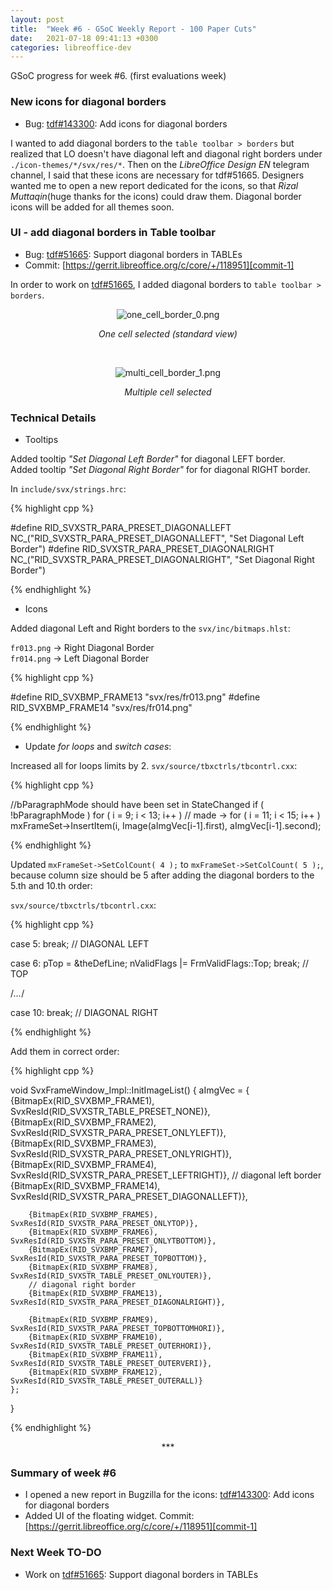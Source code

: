 ```yaml
---
layout: post
title:  "Week #6 - GSoC Weekly Report - 100 Paper Cuts"
date:   2021-07-18 09:41:13 +0300
categories: libreoffice-dev
---
```


GSoC progress for week #6. (first evaluations week)

### New icons for diagonal borders

- Bug: [tdf#143300][tdf#143300]: Add icons for diagonal borders

I wanted to add diagonal borders to the `table toolbar > borders` but realized that LO doesn't have diagonal left and diagonal right borders under `./icon-themes/*/svx/res/*`. Then on the _LibreOffice Design EN_ telegram channel, I said that these icons are necessary for tdf#51665. Designers wanted me to open a new report dedicated for the icons, so that _Rizal Muttaqin_(huge thanks for the icons) could draw them. Diagonal border icons will be added for all themes soon.

### UI - add diagonal borders in Table toolbar

- Bug: [tdf#51665][tdf#51665]: Support diagonal borders in TABLEs
- Commit: [https://gerrit.libreoffice.org/c/core/+/118951][commit-1]

In order to work on [tdf#51665][tdf#51665], I added diagonal borders to `table toolbar > borders`.


<p align="center">
  <img src="../../../../folder/libreoffice-png/one_cell_border_0.png" alt="one_cell_border_0.png"/>
</p>

<p align="center">
    <i>One cell selected (standard view)</i>
</p>

<br>   
<p align="center">
  <img src="../../../../folder/libreoffice-png/multi_cell_border_1.png" alt="multi_cell_border_1.png"/>
</p>

<p align="center">
    <i>Multiple cell selected</i>
</p>


### Technical Details

- Tooltips

Added tooltip _"Set Diagonal Left Border"_ for diagonal LEFT border.<br>
Added tooltip _"Set Diagonal Right Border"_ for for diagonal RIGHT border.

In `include/svx/strings.hrc`:

{% highlight cpp %}

#define RID_SVXSTR_PARA_PRESET_DIAGONALLEFT         NC_("RID_SVXSTR_PARA_PRESET_DIAGONALLEFT", "Set Diagonal Left Border")
#define RID_SVXSTR_PARA_PRESET_DIAGONALRIGHT        NC_("RID_SVXSTR_PARA_PRESET_DIAGONALRIGHT", "Set Diagonal Right Border")

{% endhighlight %}

- Icons

Added diagonal Left and Right borders to the `svx/inc/bitmaps.hlst`:

`fr013.png` -> Right Diagonal Border<br>
`fr014.png` -> Left Diagonal Border

{% highlight cpp %}

#define RID_SVXBMP_FRAME13                          "svx/res/fr013.png"
#define RID_SVXBMP_FRAME14                          "svx/res/fr014.png"

{% endhighlight %}

- Update _for loops_ and _switch cases_:

Increased all for loops limits by 2. `svx/source/tbxctrls/tbcontrl.cxx`:

{% highlight cpp %}

//bParagraphMode should have been set in StateChanged
if ( !bParagraphMode )
    for ( i = 9; i < 13; i++ ) // made -> for ( i = 11; i < 15; i++ )
        mxFrameSet->InsertItem(i, Image(aImgVec[i-1].first), aImgVec[i-1].second); 

{% endhighlight %}

Updated `mxFrameSet->SetColCount( 4 );` to `mxFrameSet->SetColCount( 5 );`, because column size should be 5 after adding the diagonal borders to the 5.th and 10.th order:

`svx/source/tbxctrls/tbcontrl.cxx`:

{% highlight cpp %}

case 5: break;  // DIAGONAL LEFT

case 6: pTop = &theDefLine;
        nValidFlags |= FrmValidFlags::Top;
break;  // TOP

/*...*/

case 10: break;  // DIAGONAL RIGHT

{% endhighlight %}

Add them in correct order:

{% highlight cpp %}

void SvxFrameWindow_Impl::InitImageList()
{
    aImgVec = {
        {BitmapEx(RID_SVXBMP_FRAME1), SvxResId(RID_SVXSTR_TABLE_PRESET_NONE)},
        {BitmapEx(RID_SVXBMP_FRAME2), SvxResId(RID_SVXSTR_PARA_PRESET_ONLYLEFT)},
        {BitmapEx(RID_SVXBMP_FRAME3), SvxResId(RID_SVXSTR_PARA_PRESET_ONLYRIGHT)},
        {BitmapEx(RID_SVXBMP_FRAME4), SvxResId(RID_SVXSTR_PARA_PRESET_LEFTRIGHT)},
        // diagonal left border
        {BitmapEx(RID_SVXBMP_FRAME14), SvxResId(RID_SVXSTR_PARA_PRESET_DIAGONALLEFT)},

        {BitmapEx(RID_SVXBMP_FRAME5), SvxResId(RID_SVXSTR_PARA_PRESET_ONLYTOP)},
        {BitmapEx(RID_SVXBMP_FRAME6), SvxResId(RID_SVXSTR_PARA_PRESET_ONLYTBOTTOM)},
        {BitmapEx(RID_SVXBMP_FRAME7), SvxResId(RID_SVXSTR_PARA_PRESET_TOPBOTTOM)},
        {BitmapEx(RID_SVXBMP_FRAME8), SvxResId(RID_SVXSTR_TABLE_PRESET_ONLYOUTER)},
        // diagonal right border
        {BitmapEx(RID_SVXBMP_FRAME13), SvxResId(RID_SVXSTR_PARA_PRESET_DIAGONALRIGHT)},

        {BitmapEx(RID_SVXBMP_FRAME9), SvxResId(RID_SVXSTR_PARA_PRESET_TOPBOTTOMHORI)},
        {BitmapEx(RID_SVXBMP_FRAME10), SvxResId(RID_SVXSTR_TABLE_PRESET_OUTERHORI)},
        {BitmapEx(RID_SVXBMP_FRAME11), SvxResId(RID_SVXSTR_TABLE_PRESET_OUTERVERI)},
        {BitmapEx(RID_SVXBMP_FRAME12), SvxResId(RID_SVXSTR_TABLE_PRESET_OUTERALL)}
    };
}

{% endhighlight %}

<p align="center">
    ***
</p>

### Summary of week #6

- I opened a new report in Bugzilla for the icons: [tdf#143300][tdf#143300]: Add icons for diagonal borders
- Added UI of the floating widget. Commit: [https://gerrit.libreoffice.org/c/core/+/118951][commit-1]


### Next Week TO-DO

- Work on [tdf#51665][tdf#51665]: Support diagonal borders in TABLEs


[tdf#143300]: https://bugs.documentfoundation.org/show_bug.cgi?id=143300

[tdf#51665]: https://bugs.documentfoundation.org/show_bug.cgi?id=51665

[commit-1]: https://gerrit.libreoffice.org/c/core/+/118951